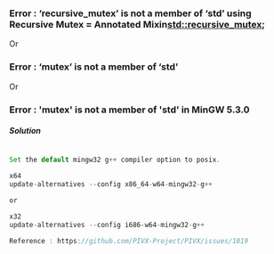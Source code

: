 ### Error :  ‘recursive_mutex’ is not a member of ‘std’ using Recursive Mutex = Annotated Mixin<std::recursive_mutex>;

Or

### Error : ‘mutex’ is not a member of ‘std’

Or

### Error : 'mutex' is not a member of 'std' in MinGW 5.3.0

##### Solution

```javascript

Set the default mingw32 g++ compiler option to posix.

x64
update-alternatives --config x86_64-w64-mingw32-g++

or

x32
update-alternatives --config i686-w64-mingw32-g++

Reference : https://github.com/PIVX-Project/PIVX/issues/1019

```